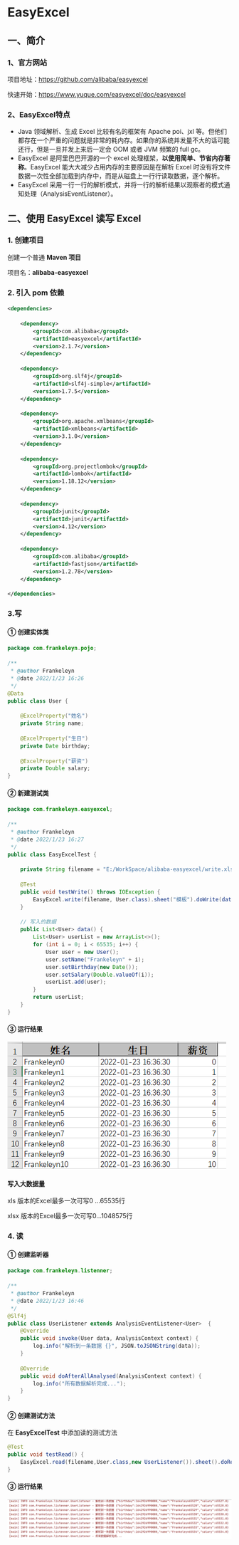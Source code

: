 # EasyExcel



## 一、简介

### 1、官方网站

项目地址：https://github.com/alibaba/easyexcel

快速开始：https://www.yuque.com/easyexcel/doc/easyexcel



### 2、EasyExcel特点

- Java 领域解析、生成 Excel 比较有名的框架有 Apache poi、jxl 等。但他们都存在一个严重的问题就是非常的耗内存。如果你的系统并发量不大的话可能还行，但是一旦并发上来后一定会 OOM 或者 JVM 频繁的 full gc。
- EasyExcel 是阿里巴巴开源的一个 excel 处理框架，**以使用简单、节省内存著称**。EasyExcel 能大大减少占用内存的主要原因是在解析 Excel 时没有将文件数据一次性全部加载到内存中，而是从磁盘上一行行读取数据，逐个解析。
- EasyExcel 采用一行一行的解析模式，并将一行的解析结果以观察者的模式通知处理（AnalysisEventListener）。



## 二、使用 EasyExcel 读写 Excel

### 1. 创建项目

创建一个普通 **Maven 项目**

项目名：**alibaba-easyexcel**



### 2. 引入 pom 依赖

```xml
<dependencies>

    <dependency>
        <groupId>com.alibaba</groupId>
        <artifactId>easyexcel</artifactId>
        <version>2.1.7</version>
    </dependency>

    <dependency>
        <groupId>org.slf4j</groupId>
        <artifactId>slf4j-simple</artifactId>
        <version>1.7.5</version>
    </dependency>

    <dependency>
        <groupId>org.apache.xmlbeans</groupId>
        <artifactId>xmlbeans</artifactId>
        <version>3.1.0</version>
    </dependency>

    <dependency>
        <groupId>org.projectlombok</groupId>
        <artifactId>lombok</artifactId>
        <version>1.18.12</version>
    </dependency>

    <dependency>
        <groupId>junit</groupId>
        <artifactId>junit</artifactId>
        <version>4.12</version>
    </dependency>
    
    <dependency>
        <groupId>com.alibaba</groupId>
        <artifactId>fastjson</artifactId>
        <version>1.2.78</version>
    </dependency>

</dependencies>
```



### 3.写

#### ① 创建实体类

```java
package com.frankeleyn.pojo;

/**
 * @author Frankeleyn
 * @date 2022/1/23 16:26
 */
@Data
public class User {

    @ExcelProperty("姓名")
    private String name;

    @ExcelProperty("生日")
    private Date birthday;

    @ExcelProperty("薪资")
    private Double salary;
}
```



#### ② 新建测试类

```java
package com.frankeleyn.easyexcel;

/**
 * @author Frankeleyn
 * @date 2022/1/23 16:27
 */
public class EasyExcelTest {

    private String filename = "E:/WorkSpace/alibaba-easyexcel/write.xlsx";

    @Test
    public void testWrite() throws IOException {
        EasyExcel.write(filename, User.class).sheet("模板").doWrite(data());
    }

    // 写入的数据
    public List<User> data() {
        List<User> userList = new ArrayList<>();
        for (int i = 0; i < 65535; i++) {
            User user = new User();
            user.setName("Frankeleyn" + i);
            user.setBirthday(new Date());
            user.setSalary(Double.valueOf(i));
            userList.add(user);
        }
        return userList;
    }
}
```



#### ③ 运行结果

![写入Excel](./img/write.png)



#### 写入大数据量

xls 版本的Excel最多一次可写0 ...65535行

xlsx 版本的Excel最多一次可写0...1048575行



### 4. 读

#### ① 创建监听器

```java
package com.frankeleyn.listenner;

/**
 * @author Frankeleyn
 * @date 2022/1/23 16:46
 */
@Slf4j
public class UserListener extends AnalysisEventListener<User>  {
    @Override
    public void invoke(User data, AnalysisContext context) {
        log.info("解析到一条数据 {}", JSON.toJSONString(data));
    }

    @Override
    public void doAfterAllAnalysed(AnalysisContext context) {
        log.info("所有数据解析完成...");
    }
}
```

#### ② 创建测试方法

在 **EasyExcelTest** 中添加读的测试方法

```java
@Test
public void testRead() {
    EasyExcel.read(filename,User.class,new UserListener()).sheet().doRead();
}
```

#### ③ 运行结果

![read](./img/read.png)

